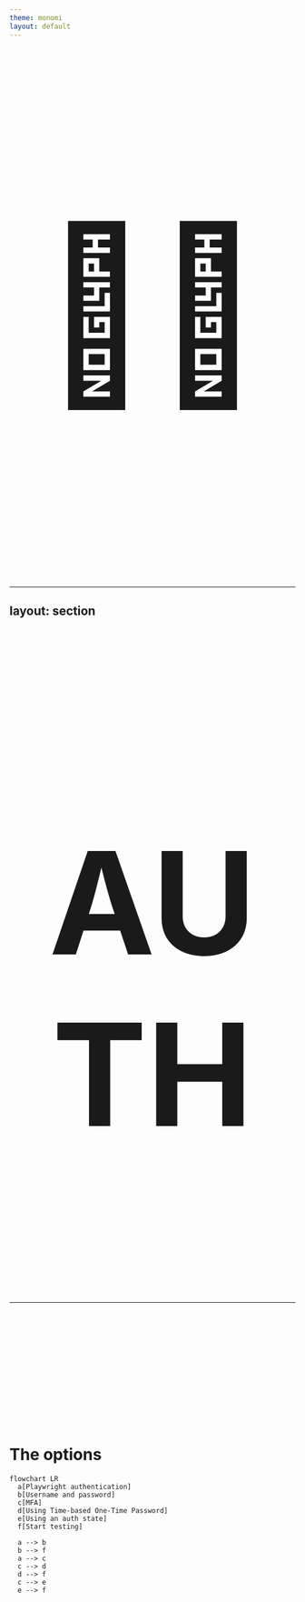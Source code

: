 ```yaml
---
theme: monomi
layout: default
---
```


<p id="agent">👮‍♀️</p>

<style>
  #agent {
    font-size: 300px;
    text-align: center;
  }
</style>

---
layout: section
---

<h1 id="auth">AUTH</a>

<style>
  #auth {
    font-size: 250px !important;
    text-align: center;
  }
</style>

---

# The options

```mermaid
flowchart LR
  a[Playwright authentication]
  b[Username and password]
  c[MFA]
  d[Using Time-based One-Time Password]
  e[Using an auth state]
  f[Start testing]

  a --> b
  b --> f
  a --> c
  c --> d
  d --> f
  c --> e
  e --> f
```
